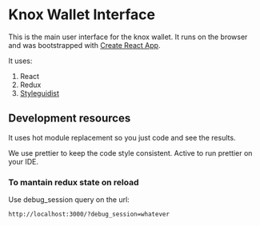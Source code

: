 # Knox Wallet Interface

This is the main user interface for the knox wallet. It runs on the browser and was bootstrapped with [Create React App](https://github.com/facebookincubator/create-react-app).

It uses:

1. React
2. Redux
3. [Styleguidist](https://react-styleguidist.js.org/docs/documenting.html)

## Development resources

It uses hot module replacement so you just code and see the results.

We use prettier to keep the code style consistent. Active to run prettier on your IDE.

### To mantain redux state on reload

Use debug_session query on the url:

```
http://localhost:3000/?debug_session=whatever
```